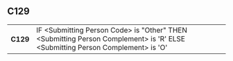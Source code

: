 ## C129
<table>
 <tr>
  <th>
   C129
  </th>
  <td>
   IF &lt;Submitting Person Code&gt; is "Other"  THEN &lt;Submitting Person Complement&gt; is 'R'  ELSE &lt;Submitting Person Complement&gt; is 'O'
  </td>
 </tr>
</table>
